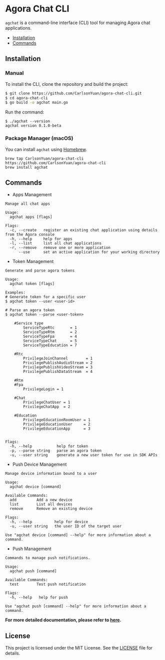 # Agora Chat CLI

`agchat` is a command-line interface (CLI) tool for managing Agora chat applications.

- [Installation](#installation)
- [Commands](#commands)

## Installation
### Manual
To install the CLI, clone the repository and build the project:

```sh
$ git clone https://github.com/CarlsonYuan/agora-chat-cli.git
$ cd agora-chat-cli
$ go build -o agchat main.go
```

Run the command:
```
$ ./agchat --version
agchat version 0.1.0-beta
```

### Package Manager (macOS)
You can install `agchat` using [Homebrew](https://brew.sh/).

```
brew tap CarlsonYuan/agora-chat-cli https://github.com/CarlsonYuan/agora-chat-cli
brew install agchat
```

## Commands
* Apps Management
```
Manage all chat apps

Usage:
  agchat apps [flags]

Flags:
  -c, --create   register an existing chat application using details from the Agora console
  -h, --help     help for apps
  -l, --list     list all chat applications
  -r, --remove   remove one or more application
      --use      set an active application for your working directory
```

* Token Management
```
Generate and parse agora tokens

Usage:
  agchat token [flags]

Examples:
# Generate token for a specific user
$ agchat token --user <user-id>

# Parse an agora token
$ agchat token --parse <user-token>

	#Service type
		ServiceTypeRtc       = 1
		ServiceTypeRtm       = 2
		ServiceTypeFpa       = 4
		ServiceTypeChat      = 5
		ServiceTypeEducation = 7

	#Rtc
		PrivilegeJoinChannel        = 1
		PrivilegePublishAudioStream = 2
		PrivilegePublishVideoStream = 3
		PrivilegePublishDataStream  = 4

	#Rtm
	#Fpa
		PrivilegeLogin = 1

	#Chat
		PrivilegeChatUser = 1
		PrivilegeChatApp  = 2

	#Education
		PrivilegeEducationRoomUser = 1
		PrivilegeEducationUser     = 2
		PrivilegeEducationApp      = 3


Flags:
  -h, --help           help for token
  -p, --parse string   parse an agora token
  -u, --user string    generate a new user token for use in SDK APIs
```

* Push Device Management
```
Manage device information bound to a user

Usage:
  agchat device [command]

Available Commands:
  add         Add a new device
  list        List all devices
  remove      Remove an existing device

Flags:
  -h, --help          help for device
  -u, --user string   the user ID of the target user

Use "agchat device [command] --help" for more information about a command.
```

* Push Management
```
Commands to manage push notifications.

Usage:
  agchat push [command]

Available Commands:
  test        Test push notification

Flags:
  -h, --help   help for push

Use "agchat push [command] --help" for more information about a command.
```


**For more detailed documentation, please refer to [here](https://github.com/CarlsonYuan/agora-chat-cli/blob/main/docs/agchat.md).**

## License

This project is licensed under the MIT License. See the [LICENSE](LICENSE) file for details.
